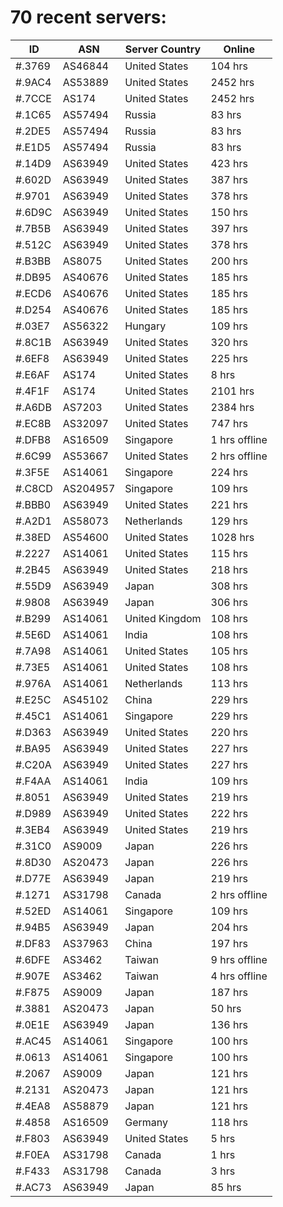 # 70 recent servers:

| ID | ASN | Server Country | Online |
| ------ | ------ | ------ | ------ |
| #.3769 | AS46844 | United States | 104 hrs |
| #.9AC4 | AS53889 | United States | 2452 hrs |
| #.7CCE | AS174 | United States | 2452 hrs |
| #.1C65 | AS57494 | Russia | 83 hrs |
| #.2DE5 | AS57494 | Russia | 83 hrs |
| #.E1D5 | AS57494 | Russia | 83 hrs |
| #.14D9 | AS63949 | United States | 423 hrs |
| #.602D | AS63949 | United States | 387 hrs |
| #.9701 | AS63949 | United States | 378 hrs |
| #.6D9C | AS63949 | United States | 150 hrs |
| #.7B5B | AS63949 | United States | 397 hrs |
| #.512C | AS63949 | United States | 378 hrs |
| #.B3BB | AS8075 | United States | 200 hrs |
| #.DB95 | AS40676 | United States | 185 hrs |
| #.ECD6 | AS40676 | United States | 185 hrs |
| #.D254 | AS40676 | United States | 185 hrs |
| #.03E7 | AS56322 | Hungary | 109 hrs |
| #.8C1B | AS63949 | United States | 320 hrs |
| #.6EF8 | AS63949 | United States | 225 hrs |
| #.E6AF | AS174 | United States | 8 hrs |
| #.4F1F | AS174 | United States | 2101 hrs |
| #.A6DB | AS7203 | United States | 2384 hrs |
| #.EC8B | AS32097 | United States | 747 hrs |
| #.DFB8 | AS16509 | Singapore | 1 hrs offline |
| #.6C99 | AS53667 | United States | 2 hrs offline |
| #.3F5E | AS14061 | Singapore | 224 hrs |
| #.C8CD | AS204957 | Singapore | 109 hrs |
| #.BBB0 | AS63949 | United States | 221 hrs |
| #.A2D1 | AS58073 | Netherlands | 129 hrs |
| #.38ED | AS54600 | United States | 1028 hrs |
| #.2227 | AS14061 | United States | 115 hrs |
| #.2B45 | AS63949 | United States | 218 hrs |
| #.55D9 | AS63949 | Japan | 308 hrs |
| #.9808 | AS63949 | Japan | 306 hrs |
| #.B299 | AS14061 | United Kingdom | 108 hrs |
| #.5E6D | AS14061 | India | 108 hrs |
| #.7A98 | AS14061 | United States | 105 hrs |
| #.73E5 | AS14061 | United States | 108 hrs |
| #.976A | AS14061 | Netherlands | 113 hrs |
| #.E25C | AS45102 | China | 229 hrs |
| #.45C1 | AS14061 | Singapore | 229 hrs |
| #.D363 | AS63949 | United States | 220 hrs |
| #.BA95 | AS63949 | United States | 227 hrs |
| #.C20A | AS63949 | United States | 227 hrs |
| #.F4AA | AS14061 | India | 109 hrs |
| #.8051 | AS63949 | United States | 219 hrs |
| #.D989 | AS63949 | United States | 222 hrs |
| #.3EB4 | AS63949 | United States | 219 hrs |
| #.31C0 | AS9009 | Japan | 226 hrs |
| #.8D30 | AS20473 | Japan | 226 hrs |
| #.D77E | AS63949 | Japan | 219 hrs |
| #.1271 | AS31798 | Canada | 2 hrs offline |
| #.52ED | AS14061 | Singapore | 109 hrs |
| #.94B5 | AS63949 | Japan | 204 hrs |
| #.DF83 | AS37963 | China | 197 hrs |
| #.6DFE | AS3462 | Taiwan | 9 hrs offline |
| #.907E | AS3462 | Taiwan | 4 hrs offline |
| #.F875 | AS9009 | Japan | 187 hrs |
| #.3881 | AS20473 | Japan | 50 hrs |
| #.0E1E | AS63949 | Japan | 136 hrs |
| #.AC45 | AS14061 | Singapore | 100 hrs |
| #.0613 | AS14061 | Singapore | 100 hrs |
| #.2067 | AS9009 | Japan | 121 hrs |
| #.2131 | AS20473 | Japan | 121 hrs |
| #.4EA8 | AS58879 | Japan | 121 hrs |
| #.4858 | AS16509 | Germany | 118 hrs |
| #.F803 | AS63949 | United States | 5 hrs |
| #.F0EA | AS31798 | Canada | 1 hrs |
| #.F433 | AS31798 | Canada | 3 hrs |
| #.AC73 | AS63949 | Japan | 85 hrs |

